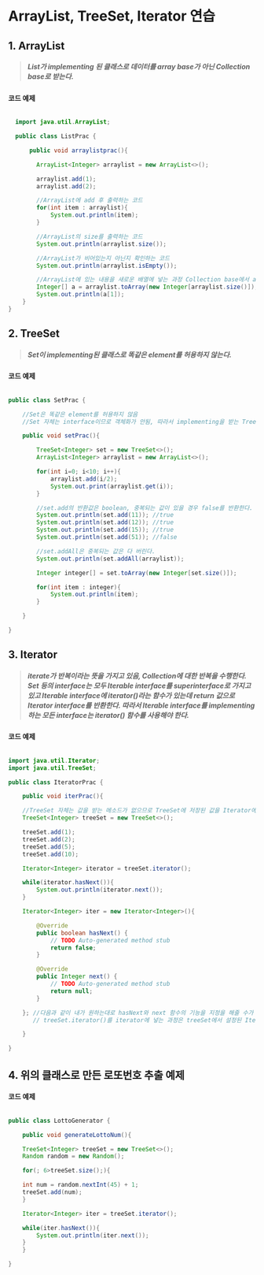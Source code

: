 # ArrayList, TreeSet, Iterator 연습

## 1. ArrayList
> ##### List가 implementing 된 클래스로 데이터를 array base가 아닌 Collection base로 받는다.

#### 코드 예제

```java

  import java.util.ArrayList;

  public class ListPrac {

	  public void arraylistprac(){

		ArrayList<Integer> arraylist = new ArrayList<>();

		arraylist.add(1);
		arraylist.add(2);

		//ArrayList에 add 후 출력하는 코드
		for(int item : arraylist){
			System.out.println(item);
		}

		//ArrayList의 size를 출력하는 코드
		System.out.println(arraylist.size());

		//ArrayList가 비어있는지 아닌지 확인하는 코드
		System.out.println(arraylist.isEmpty());

		//ArrayList에 있는 내용을 새로운 배열에 넣는 과정 Collection base에서 array base로 바꿔줌
		Integer[] a = arraylist.toArray(new Integer[arraylist.size()]);
		System.out.println(a[1]);
	}
}
```

## 2. TreeSet
> ##### Set이 implementing된 클래스로 똑같은 element를 허용하지 않는다.

#### 코드 예제

```java

public class SetPrac {

	//Set은 똑같은 element를 허용하지 않음
	//Set 자체는 interface이므로 객체화가 안됨, 따라서 implementing을 받는 TreeSet을 사용하는게 좋다.

	public void setPrac(){

		TreeSet<Integer> set = new TreeSet<>();
		ArrayList<Integer> arraylist = new ArrayList<>();

		for(int i=0; i<10; i++){
			arraylist.add(i/2);
			System.out.print(arraylist.get(i));
		}

		//set.add의 반환값은 boolean, 중복되는 값이 있을 경우 false를 반환한다.
		System.out.println(set.add(11)); //true
		System.out.println(set.add(12)); //true
		System.out.println(set.add(15)); //true
		System.out.println(set.add(51)); //false

		//set.addAll은 중복되는 값은 다 버린다.
		System.out.println(set.addAll(arraylist));

		Integer integer[] = set.toArray(new Integer[set.size()]);

		for(int item : integer){
			System.out.println(item);
		}

	}

}
```

## 3. Iterator
> ##### iterate가 반복이라는 뜻을 가지고 있음, Collection에 대한 반복을 수행한다. Set 등의 interface는 모두 Iterable interface를 superinterface로 가지고 있고 Iterable interface에 iterator()라는 함수가 있는데 return 값으로 Iterator interface를 반환한다. 따라서 Iterable interface를 implementing 하는 모든 interface는 iterator() 함수를 사용해야 한다.

#### 코드 예제

```java

import java.util.Iterator;
import java.util.TreeSet;

public class IteratorPrac {

	public void iterPrac(){

	//TreeSet 자체는 값을 받는 메소드가 없으므로 TreeSet에 저장된 값을 Iterator에 넘겨준다.
	TreeSet<Integer> treeSet = new TreeSet<>();

	treeSet.add(1);
	treeSet.add(2);
	treeSet.add(5);
	treeSet.add(10);

	Iterator<Integer> iterator = treeSet.iterator();

	while(iterator.hasNext()){
		System.out.println(iterator.next());
	}

	Iterator<Integer> iter = new Iterator<Integer>(){

		@Override
		public boolean hasNext() {
			// TODO Auto-generated method stub
			return false;
		}

		@Override
		public Integer next() {
			// TODO Auto-generated method stub
			return null;
		}

	}; //다음과 같이 내가 원하는대로 hasNext와 next 함수의 기능을 지정을 해줄 수가 있다. treeSet의 iterator는 이미 기능이 저장되어 있음
	   // treeSet.iterator()를 iterator에 넣는 과정은 treeSet에서 설정된 Iterator의 기능을 iterator에 넣어준다고 생각할 수 있음

	}

}
```
## 4. 위의 클래스로 만든 로또번호 추출 예제

#### 코드 예제

```java

public class LottoGenerator {

	public void generateLottoNum(){

	TreeSet<Integer> treeSet = new TreeSet<>();
	Random random = new Random();

	for(; 6>treeSet.size();){

	int num = random.nextInt(45) + 1;
	treeSet.add(num);
	}

	Iterator<Integer> iter = treeSet.iterator();

	while(iter.hasNext()){
		System.out.println(iter.next());
	}
	}

}
```
